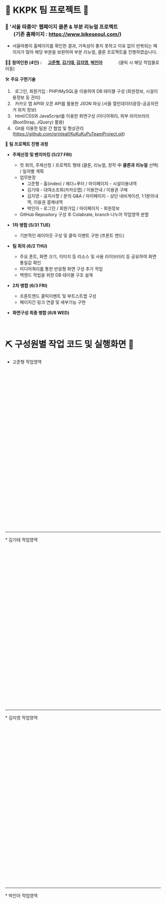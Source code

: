 # 🧩 KKPK 팀 프로젝트 🧩
### 🎯 '서울 따릉이' 웹페이지 클론 & 부분 리뉴얼 프로젝트<br>&nbsp;&nbsp;&nbsp;&nbsp;&nbsp;&nbsp;&nbsp;(기존 홈페이지 : https://www.bikeseoul.com/)
* 서울따릉이 홈페이지를 확인한 결과, 가독성이 좋지 못하고 이유 없이 반복되는 페이지가 많아 해당 부분을 보완하여 부분 리뉴얼, 클론 프로젝트를 진행하였습니다.

🤹‍♀️ <strong>참여인원 (4인) : &nbsp;&nbsp;&nbsp;&nbsp;&nbsp;<a href='#Jun'>고준형</a>, <a href='#Kkt'>김기태</a>, <a href='#Ji'>김지영</a>, <a href='#Inah'>박인아</a></strong> &nbsp;&nbsp;&nbsp;&nbsp;&nbsp;&nbsp;&nbsp;&nbsp;&nbsp;&nbsp;&nbsp;&nbsp;(클릭 시 해당 작업물로 이동)

🛠 <strong>주요 구현기술</strong>
1. &nbsp;&nbsp;로그인, 회원가입 : PHP/MySQL을 이용하여 DB 테이블 구성 (회원정보, 시설이용정보 등 관리)
2. &nbsp;&nbsp;카카오 맵 API와 오픈 API를 활용한 JSON 파싱 (서울 열린데이터광장-공공자전거 위치 정보)
3. &nbsp;&nbsp;html/CSS와 JavaScript를 이용한 화면구성 (미디어쿼리, 외부 라이브러리(BootStrap, JQuery) 활용)
4. &nbsp;&nbsp;Git을 이용한 팀원 간 협업 및 형상관리 (https://github.com/grinleaf/KuKuKuPuTeamProject.git)

📝 <strong>팀 프로젝트 진행 과정</strong>
* <strong>주제선정 및 벤치마킹 (5/27 FRI)</strong>
  * 첫 회의, 주제선정 / 프로젝트 형태 (클론, 리뉴얼, 창작 中 <strong>클론과 리뉴얼</strong> 선택) / 일자별 계획
  * 업무분장
     * 고준형 - 홈(index) / 헤더+푸터 / 마이페이지 - 시설이용내역
     * 김기태 - 대여소조회(카카오맵) / 이용안내 / 이용권 구매
     * 김지영 - 공지사항 / 문의 Q&A / 마이페이지 - 상단 네비게이션, 1:1문의내역, 이용권 결제내역
     * 박인아 - 로그인 / 회원가입 / 마이페이지 - 회원정보
  * GitHub Repository 구성 후 Colabrate, branch 나누어 작업영역 분할
  
* <strong>1차 병합 (5/31 TUE)</strong>
  * 기본적인 레이아웃 구성 및 클릭 이벤트 구현 (프론트 엔드)
* <strong>팀 회의 (6/2 THU)</strong>
  * 주요 폰트, 화면 크기, 이미지 등 리소스 및 사용 라이브러리 등 공유하여 화면 통일감 확인
  * 미디어쿼리를 통한 반응형 화면 구성 추가 작업
  * 백엔드 작업을 위한 DB 테이블 구조 설계
* <strong>2차 병합 (6/3 FRI)</strong>
  * 프론트엔드 클릭이벤트 및 부트스트랩 구성
  * 페이지간 링크 연결 및 세부기능 구현
* <strong>화면구성 최종 병합 (6/8 WED)</strong>
<br>

# ⛏ <strong>구성원별 작업 코드 및 실행화면 🔨</strong>

* <a name='Jun'>고준형 작업영역</a>
<br><br><br><br><br><br><br><br><br><br><br><br><br><br><br><br><br><br><br><br><br><br><br><br><br><br><br><br><br><br><br><br>
<hr>
* <a name='Kkt'>김기태 작업영역</a>
<br><br><br><br><br><br><br><br><br><br><br><br><br><br><br><br><br><br><br><br><br><br><br><br><br><br><br><br><br><br><br><br>
<hr>
* <a name='Ji'>김지영 작업영역</a>
<br><br><br><br><br><br><br><br><br><br><br><br><br><br><br><br><br><br><br><br><br><br><br><br><br><br><br><br><br><br><br><br>
<hr>
* <a name='Inah'>박인아 작업영역</a>
<br><br><br><br><br><br><br><br><br><br><br><br><br><br><br><br><br><br><br><br><br><br><br><br><br><br><br><br><br><br><br><br>
